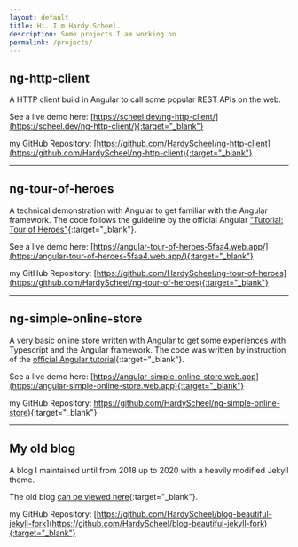 ```yaml
---
layout: default
title: Hi. I'm Hardy Scheel.
description: Some projects I am working on.
permalink: /projects/
---
```


## ng-http-client
A HTTP client build in Angular to call some popular REST APIs on the web.

See a live demo here: [https://scheel.dev/ng-http-client/](https://scheel.dev/ng-http-client/){:target="_blank"}

my GitHub Repository: [https://github.com/HardyScheel/ng-http-client](https://github.com/HardyScheel/ng-http-client){:target="_blank"}

---

## ng-tour-of-heroes
A technical demonstration with Angular to get familiar with the Angular framework. The code follows the guideline by the official Angular ["Tutorial: Tour of Heroes"](https://angular.io/tutorial){:target="_blank"}.

See a live demo here: [https://angular-tour-of-heroes-5faa4.web.app/](https://angular-tour-of-heroes-5faa4.web.app/){:target="_blank"}

my GitHub Repository: [https://github.com/HardyScheel/ng-tour-of-heroes](https://github.com/HardyScheel/ng-tour-of-heroes){:target="_blank"}

---

## ng-simple-online-store
A very basic online store written with Angular to get some experiences with Typescript and the Angular framework. The code was written by instruction of the [official Angular tutorial](https://angular.io/start){:target="_blank"}.

See a live demo here: [https://angular-simple-online-store.web.app](https://angular-simple-online-store.web.app){:target="_blank"}

my GitHub Repository: [https://github.com/HardyScheel/ng-simple-online-store)](https://github.com/HardyScheel/ng-simple-online-store){:target="_blank"}

---

## My old blog
A blog I maintained until from 2018 up to 2020 with a heavily modified Jekyll theme.

The old blog [can be viewed here](https://scheel.dev/blog-beautiful-jekyll-fork/){:target="_blank"}.

my GitHub Repository: [https://github.com/HardyScheel/blog-beautiful-jekyll-fork](https://github.com/HardyScheel/blog-beautiful-jekyll-fork){:target="_blank"}
